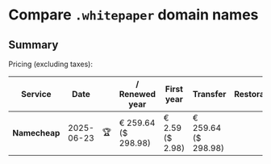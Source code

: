 # Compare `.whitepaper` domain names

## Summary

Pricing (excluding taxes):

| Service | Date |  | / Renewed year | First year | Transfer | Restoration |
|--|--|--|--|--|--|--|
| **Namecheap** | 2025-06-23 | 🏆 | € 259.64<br>($ 298.98) | € 2.59<br>($ 2.98) | € 259.64<br>($ 298.98) |  |
